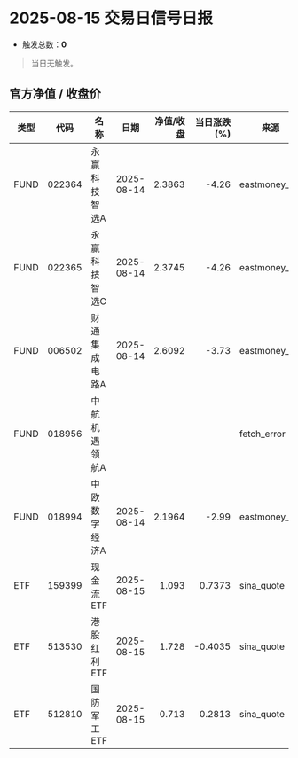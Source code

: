 # 2025-08-15 交易日信号日报

- 触发总数：**0**


> 当日无触发。

## 官方净值 / 收盘价
| 类型 | 代码 | 名称 | 日期 | 净值/收盘 | 当日涨跌(%) | 来源 |
|---|---|---|---|---:|---:|---|
| FUND | 022364 | 永赢科技智选A | 2025-08-14 | 2.3863 | -4.26 | eastmoney_api |
| FUND | 022365 | 永赢科技智选C | 2025-08-14 | 2.3745 | -4.26 | eastmoney_api |
| FUND | 006502 | 财通集成电路A | 2025-08-14 | 2.6092 | -3.73 | eastmoney_api |
| FUND | 018956 | 中航机遇领航A |  |  |  | fetch_error |
| FUND | 018994 | 中欧数字经济A | 2025-08-14 | 2.1964 | -2.99 | eastmoney_api |
| ETF | 159399 | 现金流ETF | 2025-08-15 | 1.093 | 0.7373 | sina_quote |
| ETF | 513530 | 港股红利ETF | 2025-08-15 | 1.728 | -0.4035 | sina_quote |
| ETF | 512810 | 国防军工ETF | 2025-08-15 | 0.713 | 0.2813 | sina_quote |
